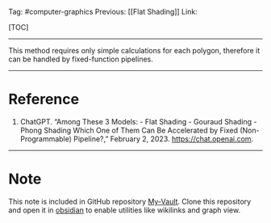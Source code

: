 Tag: #computer-graphics 
Previous: [[Flat Shading]]
Link: 

[TOC]

---

This method requires only simple calculations for each polygon, therefore it can be handled by fixed-function pipelines.

---

# Reference

1. ChatGPT. “Among These 3 Models: - Flat Shading - Gouraud Shading - Phong Shading Which One of Them Can Be Accelerated by Fixed (Non-Programmable) Pipeline?,” February 2, 2023. https://chat.openai.com.

---

# Note

This note is included in GitHub repository [My-Vault](https://github.com/LittleD3092/My-Vault.git). Clone this repository and open it in [obsidian](https://obsidian.md/) to enable utilities like wikilinks and graph view.